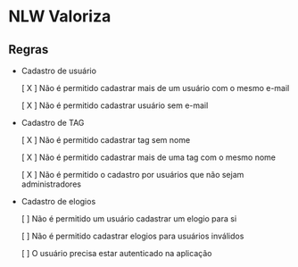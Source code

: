 # NLW Valoriza

## Regras

- Cadastro de usuário

  [ X ] Não é permitido cadastrar mais de um usuário com o mesmo e-mail

  [ X ] Não é permitido cadastrar usuário sem e-mail

- Cadastro de TAG

  [ X ] Não é permitido cadastrar tag sem nome

  [ X ] Não é permitido cadastrar mais de uma tag com o mesmo nome

  [ X ] Não é permitido o cadastro por usuários que não sejam administradores

- Cadastro de elogios

  [ ] Não é permitido um usuário cadastrar um elogio para si

  [ ] Não é permitido cadastrar elogios para usuários inválidos

  [ ] O usuário precisa estar autenticado na aplicação
